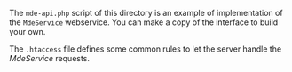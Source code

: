 The `mde-api.php` script of this directory is an example of implementation of the
`MdeService` webservice. You can make a copy of the interface to build your own.

The `.htaccess` file defines some common rules to let the server handle the *MdeService*
requests.
